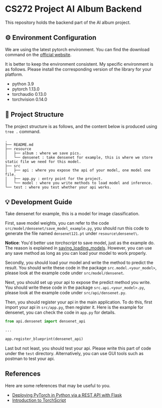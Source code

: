 # CS272 Project AI Album Backend
This repository holds the backend part of the AI album project.

## ⚙️ Environment Configuration

We are using the latest pytorch environment. You can find the download command on the [official website](https://pytorch.org/get-started/locally/).

It is better to keep the environment consistent. My specific environment is as follows. Please install the corresponding version of the library for your platform.

- python 3.9
- pytorch 1.13.0
- torchaudio 0.13.0 
- torchvision 0.14.0

## 🌲 Project Structure

The project structure is as follows, and the content below is produced using `tree .` command.
```plain
.
├── README.md
├── resource
│   ├── album : where we save pics.
│   └── densenet : take densenet for example, this is where we store static file we need for this model. 
├── src
│   ├── api : where you expose the api of your model, one model one file.
│   ├── app.py : entry point for the project.
│   └── model : where you write methods to load model and inference.
└── test : where you test whether your api works.

```

## 💡 Development Guide

Take densenet for example, this is a model for image classification.

First, save model weights, you can refer to the code `src/model/densenet/save_model_example.py`, you should run this code to generate the file named `densenet121.pt` under `resource\densenet\`.

**Notice**: You'd better use _torchscript_ to save model, just as the example do. The reason is explained in [saving_loading_models](https://pytorch.org/tutorials/beginner/saving_loading_models.html). However, you can use any save method as long as you can load your model to work properly.

Secondly, you should load your model and write the method to predict the result. You should write these code in the package `src.model.<your_model>`, please look at the example code under `src/model/densenet`.

Next, you should set up your api to expose the predict method you write. You should write these code in the package `src.api.<your_model>.py`, please look at the example code under `src/api/densenet.py`.

Then, you should register your api in the main application. To do this, first import your api in `src/app.py`, then register it. Here is the example for densenet, you can check the code in `app.py` for details.
```python
from api.densenet import densenet_api

...

app.register_blueprint(densenet_api)
```

Last but not least, you should test your api. Please write this part of code under the `test` directory. Alternatively, you can use GUI tools such as postman to test your api.

## References

Here are some references that may be useful to you.

- [Deploying PyTorch in Python via a REST API with Flask](https://pytorch.org/tutorials/intermediate/flask_rest_api_tutorial.html)
- [Introduction to TorchScript](https://pytorch.org/tutorials/beginner/Intro_to_TorchScript_tutorial.html)
